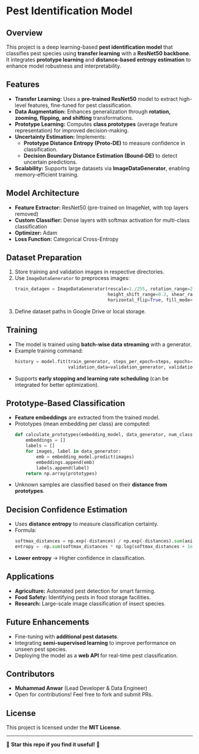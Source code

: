 # Pest Identification Model

## Overview
This project is a deep learning-based **pest identification model** that classifies pest species using **transfer learning** with a **ResNet50 backbone**. It integrates **prototype learning** and **distance-based entropy estimation** to enhance model robustness and interpretability.

## Features
- **Transfer Learning:** Uses a **pre-trained ResNet50** model to extract high-level features, fine-tuned for pest classification.
- **Data Augmentation:** Enhances generalization through **rotation, zooming, flipping, and shifting** transformations.
- **Prototype Learning:** Computes **class prototypes** (average feature representation) for improved decision-making.
- **Uncertainty Estimation:** Implements:
  - **Prototype Distance Entropy (Proto-DE)** to measure confidence in classification.
  - **Decision Boundary Distance Estimation (Bound-DE)** to detect uncertain predictions.
- **Scalability:** Supports large datasets via **ImageDataGenerator**, enabling memory-efficient training.

## Model Architecture
- **Feature Extractor:** ResNet50 (pre-trained on ImageNet, with top layers removed)
- **Custom Classifier:** Dense layers with softmax activation for multi-class classification
- **Optimizer:** Adam
- **Loss Function:** Categorical Cross-Entropy

## Dataset Preparation
1. Store training and validation images in respective directories.
2. Use `ImageDataGenerator` to preprocess images:
   ```python
   train_datagen = ImageDataGenerator(rescale=1./255, rotation_range=20, width_shift_range=0.2,
                                      height_shift_range=0.2, shear_range=0.2, zoom_range=0.2,
                                      horizontal_flip=True, fill_mode='nearest')
   ```
3. Define dataset paths in Google Drive or local storage.

## Training
- The model is trained using **batch-wise data streaming** with a generator.
- Example training command:
   ```python
   history = model.fit(train_generator, steps_per_epoch=steps, epochs=100,
                       validation_data=validation_generator, validation_steps=val_steps)
   ```
- Supports **early stopping and learning rate scheduling** (can be integrated for better optimization).

## Prototype-Based Classification
- **Feature embeddings** are extracted from the trained model.
- Prototypes (mean embedding per class) are computed:
   ```python
   def calculate_prototypes(embedding_model, data_generator, num_classes):
       embeddings = []
       labels = []
       for images, label in data_generator:
           emb = embedding_model.predict(images)
           embeddings.append(emb)
           labels.append(label)
       return np.array(prototypes)
   ```
- Unknown samples are classified based on their **distance from prototypes**.

## Decision Confidence Estimation
- Uses **distance entropy** to measure classification certainty.
- Formula:
   ```python
   softmax_distances = np.exp(-distances) / np.exp(-distances).sum(axis=1, keepdims=True)
   entropy = -np.sum(softmax_distances * np.log(softmax_distances + 1e-5), axis=1)
   ```
- **Lower entropy** → Higher confidence in classification.

## Applications
- **Agriculture:** Automated pest detection for smart farming.
- **Food Safety:** Identifying pests in food storage facilities.
- **Research:** Large-scale image classification of insect species.

## Future Enhancements
- Fine-tuning with **additional pest datasets**.
- Integrating **semi-supervised learning** to improve performance on unseen pest species.
- Deploying the model as a **web API** for real-time pest classification.

## Contributors
- **Muhammad Anwar** (Lead Developer & Data Engineer)
- Open for contributions! Feel free to fork and submit PRs.

## License
This project is licensed under the **MIT License**.

---

🚀 **Star this repo if you find it useful!** 🌟
